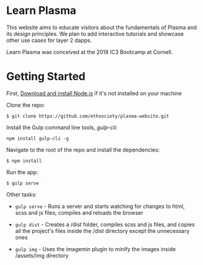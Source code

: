 # Learn Plasma

This website aims to educate visitors about the fundamentals of Plasma and its design principles. We plan to add interactive tutorials and showcase other use cases for layer 2 dapps.

Learn Plasma was conceived at the 2018 IC3 Bootcamp at Cornell.

# Getting Started

First, [Download and install Node.js](https://nodejs.org/en/download/) if it's not installed on your machine

Clone the repo:

```
$ git clone https://github.com/ethsociety/plasma-website.git
```

Install the Gulp command line tools, *gulp-cli*:

```
npm install gulp-cli -g
```

Navigate to the root of the repo and install the dependencies:

```
$ npm install
```

Run the app:

```
$ gulp serve
```

Other tasks:

- `gulp serve` - Runs a server and starts watching for changes to html, scss and js files; compiles and reloads the browser

- `gulp dist` - Creates a /dist folder, compiles scss and js files, and copies all the project's files inside the /dist directory except the unnecessary ones

- `gulp img` - Uses the imagemin plugin to minify the images inside /assets/img directory
